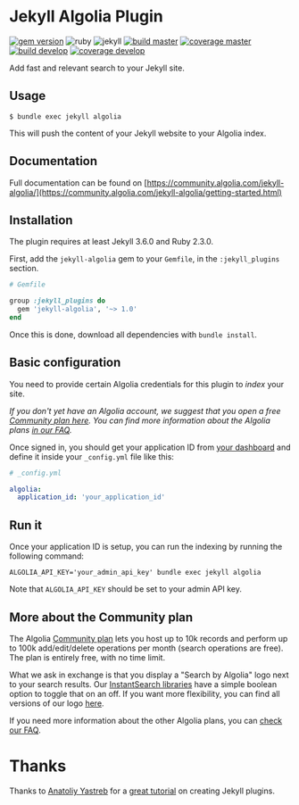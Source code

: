 
# Jekyll Algolia Plugin

[![gem version][1]](https://rubygems.org/gems/jekyll-algolia)
![ruby][2]
![jekyll][3]
[![build master][4]](https://travis-ci.org/algolia/jekyll-algolia)
[![coverage master][5]](https://coveralls.io/github/algolia/jekyll-algolia?branch=master)
[![build develop][6]](https://travis-ci.org/algolia/jekyll-algolia)
[![coverage develop][7]](https://coveralls.io/github/algolia/jekyll-algolia?branch=develop)

Add fast and relevant search to your Jekyll site.

## Usage

```shell
$ bundle exec jekyll algolia
```

This will push the content of your Jekyll website to your Algolia index.

## Documentation

Full documentation can be found on
[https://community.algolia.com/jekyll-algolia/](https://community.algolia.com/jekyll-algolia/getting-started.html)

## Installation

The plugin requires at least Jekyll 3.6.0 and Ruby 2.3.0.

First, add the `jekyll-algolia` gem to your `Gemfile`, in the `:jekyll_plugins`
section.

```ruby
# Gemfile

group :jekyll_plugins do
  gem 'jekyll-algolia', '~> 1.0'
end
```

Once this is done, download all dependencies with `bundle install`.

## Basic configuration

You need to provide certain Algolia credentials for this plugin to *index* your
site.

*If you don't yet have an Algolia account, we suggest that you open a free
[Community plan here][8]. You can find more information about the Algolia plans
[in our FAQ][10].*

Once signed in, you should get your application ID from [your dashboard][9] and
define it inside your `_config.yml` file like this:

```yaml
# _config.yml

algolia:
  application_id: 'your_application_id'
```

## Run it

Once your application ID is setup, you can run the indexing by running the
following command:

```shell
ALGOLIA_API_KEY='your_admin_api_key' bundle exec jekyll algolia
```

Note that `ALGOLIA_API_KEY` should be set to your admin API key.

## More about the Community plan

The Algolia [Community plan][11] lets you host up to 10k records and perform up
to 100k add/edit/delete operations per month (search operations are free). The
plan is entirely free, with no time limit.

What we ask in exchange is that you display a "Search by Algolia" logo next to
your search results. Our [InstantSearch libraries][12] have a simple boolean
option to toggle that on an off. If you want more flexibility, you can find
all versions of our logo [here][13].

If you need more information about the other Algolia plans, you can [check our
FAQ][10].

# Thanks

Thanks to [Anatoliy Yastreb][14] for a [great tutorial][15] on creating Jekyll
plugins.


[1]: https://badge.fury.io/rb/jekyll-algolia.svg
[2]: https://img.shields.io/badge/ruby-%3E%3D%202.3.0-green.svg
[3]: https://img.shields.io/badge/jekyll-%3E%3D%203.6.0-green.svg
[4]: https://img.shields.io/badge/dynamic/json.svg?label=build%3Amaster&query=value&uri=https%3A%2F%2Fimg.shields.io%2Ftravis%2Falgolia%2Fjekyll-algolia.json%3Fbranch%3Dmaster
[5]: https://img.shields.io/badge/dynamic/json.svg?label=coverage%3Amaster&colorB=&prefix=&suffix=%25&query=$.coverage_change&uri=https%3A%2F%2Fcoveralls.io%2Fgithub%2Falgolia%2Fjekyll-algolia.json%3Fbranch%3Dmaster
[6]: https://img.shields.io/badge/dynamic/json.svg?label=build%3Adevelop&query=value&uri=https%3A%2F%2Fimg.shields.io%2Ftravis%2Falgolia%2Fjekyll-algolia.json%3Fbranch%3Ddevelop
[7]: https://img.shields.io/badge/dynamic/json.svg?label=coverage%3Adevelop&colorB=&prefix=&suffix=%25&query=$.coverage_change&uri=https%3A%2F%2Fcoveralls.io%2Fgithub%2Falgolia%2Fjekyll-algolia.json%3Fbranch%3Ddevelop
[8]: #more-about-the-community-plan
[9]: https://www.algolia.com/api-keys
[10]: https://community.algolia.com/jekyll-algolia/faq.html#how-many-records-will-the-plugin-need
[11]: https://www.algolia.com/users/sign_up/hacker
[12]: https://community.algolia.com/instantsearch.js/
[13]: https://www.algolia.com/press#resources
[14]: https://github.com/ayastreb/
[15]: https://ayastreb.me/writing-a-jekyll-plugin/
